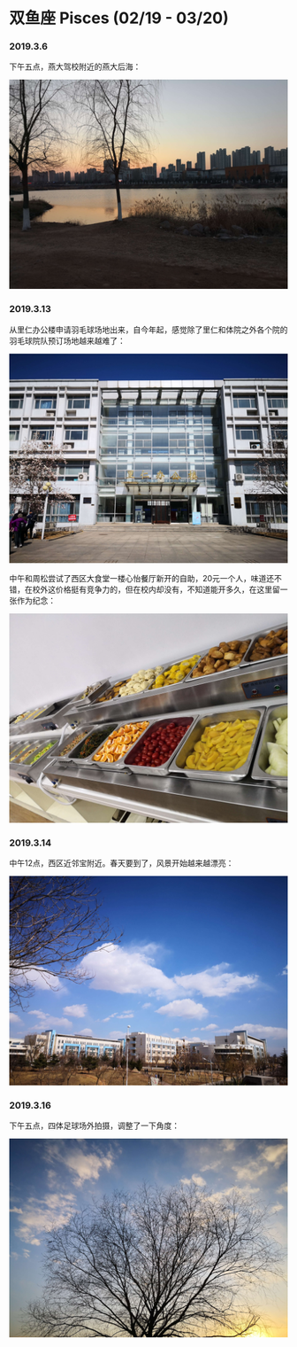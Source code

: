# 双鱼座 Pisces \(02/19 - 03/20\)

### 2019.3.6

下午五点，燕大驾校附近的燕大后海：

![](../.gitbook/assets/tim-tu-pian-20190323141004.jpg)

### 2019.3.13

从里仁办公楼申请羽毛球场地出来，自今年起，感觉除了里仁和体院之外各个院的羽毛球院队预订场地越来越难了：

![](../.gitbook/assets/tim-tu-pian-20190323140958.jpg)

中午和周松尝试了西区大食堂一楼心怡餐厅新开的自助，20元一个人，味道还不错，在校外这价格挺有竞争力的，但在校内却没有，不知道能开多久，在这里留一张作为纪念：

![](../.gitbook/assets/tim-tu-pian-20190323140939.jpg)

### 2019.3.14

中午12点，西区近邻宝附近。春天要到了，风景开始越来越漂亮：

![](../.gitbook/assets/tim-tu-pian-20190323140944.jpg)

### 2019.3.16

下午五点，四体足球场外拍摄，调整了一下角度：

![](../.gitbook/assets/tim-tu-pian-20190323140923.jpg)

